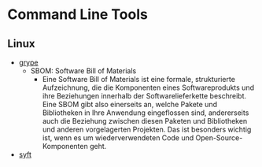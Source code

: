 # Command Line Tools

## Linux

- [grype](https://github.com/anchore/grype)
    - SBOM: Software Bill of Materials
        - Eine Software Bill of Materials ist eine formale, strukturierte Aufzeichnung, die die Komponenten eines Softwareprodukts und ihre Beziehungen innerhalb der Softwarelieferkette beschreibt. Eine SBOM gibt also einerseits an, welche Pakete und Bibliotheken in Ihre Anwendung eingeflossen sind, andererseits auch die Beziehung zwischen diesen Paketen und Bibliotheken und anderen vorgelagerten Projekten. Das ist besonders wichtig ist, wenn es um wiederverwendeten Code und Open-Source-Komponenten geht.
- [syft](https://github.com/anchore/syft)